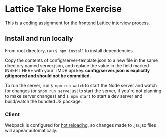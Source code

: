 # Lattice Take Home Exercise
This is a coding assignment for the frontend Lattice interview process.

## Install and run locally

From root directory, run `$ npm install` to install dependencies.

Copy the contents of config/server-template.json to a new file in the same directory named server.json, and replace the value in the field marked INSERT HERE with your TMDB api key. **config/server.json is explicitly gitignored and should not be committed.**

To run the server, run `$ npm run watch` to start the Node server and watch for changes (or `$npm run serve` just to start the server, if you're not planning to make server changes) and `$ npm start` to start a dev server and build/watch the bundled JS package.

### Client
Webpack is configured for [hot reloading](https://webpack.js.org/concepts/hot-module-replacement/), so changes made to .js/.jsx files will appear automatically.
